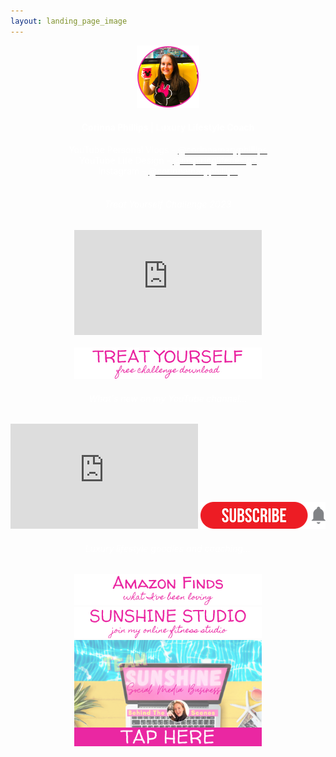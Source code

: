 ```yaml
---
layout: landing_page_image
---
```

<center>
<img src='/i/corinnamaryphillips/cmp-small.png' style='width: 100px; height: 100px; margin: auto;' alt='Profile image of Corinna'>
  <h4 class="title"><span style="color:white">Corinna Phillips | Luxury Lifestyle Coach</span></h4>
<h7><span style="color:white">YouTube Personal Vlogs - </span></h7>
<a href="https://www.youtube.com/@corinnamaryphillips/" target="_blank" rel="noopener"><span style="color:white">@corinnamaryphillips</span></a>
<br />
<h7><span style="color:white">YouTube Life Design - </span></h7>
<a href="https://www.youtube.com/@inspiringlifedesign/" target="_blank" rel="noopener"><span style="color:white">@inspiringlifedesign</span></a>
<br />
<h7><span style="color:white">Instagram - </span></h7>
<a href="https://www.instagram.com/corinnamaryphillips/" target="_blank" rel="noopener"><span style="color:white">@corinnamaryphillips</span></a>
<br /><br />
</center>
 <div class="separator-2"></div>
<center>

<!-- Treat Yourself Challenge START -->
  <h6 class="title"><span style="color:white">Treat Yourself Challenge 2023</span></h6>
<iframe width="300" height="168" src="https://www.youtube-nocookie.com/embed/ArscU57dUYw?rel=0" frameborder="0" allow="accelerometer; autoplay; encrypted-media; gyroscope; picture-in-picture" allowfullscreen></iframe>
<br /><br />
<a href="https://inspiring-life-design.ck.page/a191ed2bc2"><img src='/i/Buttons/instagram/cmp/treatyourself.png' alt='link to download the Treat Yourself Challenge chart' /></a>
<br />
<!-- Treat Yourself Challenge END -->

 <div class="separator-2"></div>

<!-- Corinna Phillips YouTube START -->
  <h6 class="title"><span style="color:white">What's new on my YouTube channel...</span></h6>
<iframe width="300" height="168" src="https://www.youtube-nocookie.com/embed/83AGsfL-Lu8?rel=0" frameborder="0" allow="accelerometer; autoplay; encrypted-media; gyroscope; picture-in-picture" allowfullscreen></iframe>
<a href="https://www.youtube.com/channel/UCZCRTrAyc43Xp6-zdR3aG0g?sub_confirmation=1"><img src='/i/Buttons/instagram/subscribe.png' alt='link to subscribe to Corinna on YouTube' /></a>
<br />
<!-- Corinna Phillips YouTube END -->

 <div class="separator-2"></div>
<!-- Live a Luxury Life START -->
   <h6 class="title"><span style="color:white">Luxury lifestyle goodies and coaching...</span></h6>

<a href="https://www.amazon.co.uk/shop/inspiringlifedesign?listId=3U0NM08QFZXW7&ref=idea_share_inf" target="_blank" rel="noopener"><img src='/i/Buttons/instagram/cmp/amazon.png' alt='link to my Amazon Storefront Instagram list' /></a>
<br />
<a href="/sunshinestudio"><img src='/i/Buttons/instagram/cmp/sunshinestudio.png' alt='link to Sunshine Studio information request page' /></a>
<br />
<a href="/sunshinestudio/mentorship/behind-scenes"><img src='/i/Buttons/instagram/image-buttons/behind-scenes-button.png' style='width: 300px; margin: auto;' alt='link to Sunshine Social Media Mentorship behind the scenes signup page' /></a>
<br />
<!-- Live a Luxury Life END -->

</center>